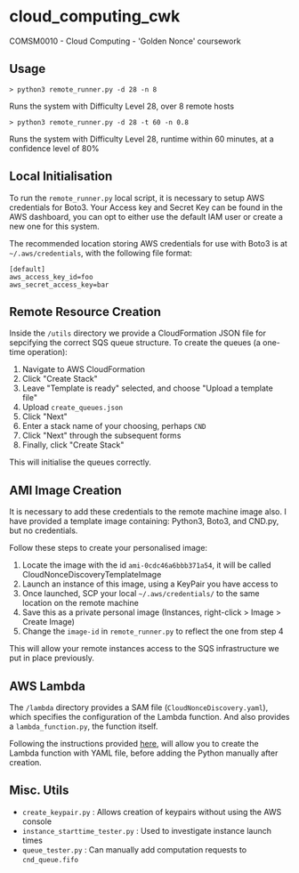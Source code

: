 # cloud_computing_cwk
COMSM0010 - Cloud Computing - 'Golden Nonce' coursework

## Usage

```> python3 remote_runner.py -d 28 -n 8```

Runs the system with Difficulty Level 28, over 8 remote hosts

```> python3 remote_runner.py -d 28 -t 60 -n 0.8``` 

Runs the system with Difficulty Level 28, runtime within 60 minutes, at a confidence level of 80%

## Local Initialisation
To run the `remote_runner.py` local script, it is necessary to setup AWS credentials for Boto3. Your Access key and Secret Key can be found in the AWS dashboard, you can opt to either use the default IAM user or create a new one for this system. 

The recommended location storing AWS credentials for use with Boto3 is at `~/.aws/credentials`, with the following file format:

```
[default]
aws_access_key_id=foo
aws_secret_access_key=bar
```

## Remote Resource Creation
Inside the `/utils` directory we provide a CloudFormation JSON file for sepcifying the correct SQS queue structure. To create the queues (a one-time operation):

1. Navigate to AWS CloudFormation
2. Click "Create Stack"
3. Leave "Template is ready" selected, and choose "Upload a template file"
4. Upload `create_queues.json`
5. Click "Next"
6. Enter a stack name of your choosing, perhaps `CND`
7. Click "Next" through the subsequent forms
8. Finally, click "Create Stack"

This will initialise the queues correctly.


## AMI Image Creation
It is necessary to add these credentials to the remote machine image also. I have provided a template image containing: Python3, Boto3, and CND.py, but no credentials. 

Follow these steps to create your personalised image:

1. Locate the image with the id `ami-0cdc46a6bbb371a54`, it will be called CloudNonceDiscoveryTemplateImage
2. Launch an instance of this image, using a KeyPair you have access to
3. Once launched, SCP your local `~/.aws/credentials/` to the same location on the remote machine
4. Save this as a private personal image (Instances, right-click > Image > Create Image)
5. Change the `image-id` in `remote_runner.py` to reflect the one from step 4

This will allow your remote instances access to the SQS infrastructure we put in place previously.


## AWS Lambda
The `/lambda` directory provides a SAM file (`CloudNonceDiscovery.yaml`), which specifies the configuration of the Lambda function. And also provides a `lambda_function.py`, the function itself.

Following the instructions provided [here](https://docs.aws.amazon.com/codedeploy/latest/userguide/tutorial-lambda-sam.html), will allow you to create the Lambda function with YAML file, before adding the Python manually after creation.


## Misc. Utils

- `create_keypair.py` : Allows creation of keypairs without using the AWS console
- `instance_starttime_tester.py` : Used to investigate instance launch times
- `queue_tester.py` : Can manually add computation requests to `cnd_queue.fifo`
